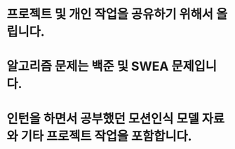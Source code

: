 # 프로젝트 및 개인 작업을 공유하기 위해서 올립니다.
# 알고리즘 문제는 백준 및 SWEA 문제입니다.
# 인턴을 하면서 공부했던 모션인식 모델 자료와 기타 프로젝트 작업을 포함합니다.
